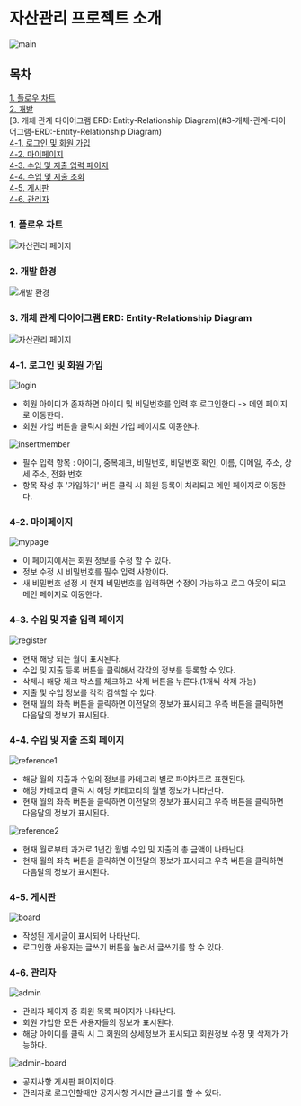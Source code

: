# 자산관리 프로젝트 소개
![main](https://user-images.githubusercontent.com/66577309/83989759-698e5680-a982-11ea-92f7-6ef4b41f5666.PNG)

## 목차
[1. 플로우 차트](#1-플로우-차트)<br>
[2. 개발 ](#2-개발-환경)<br>
[3. 개체 관계 다이어그램 ERD: Entity-Relationship Diagram](#3-개체-관계-다이어그램-ERD:-Entity-Relationship Diagram)<br>
[4-1. 로그인 및 회원 가입](#4-1-로그인-및-회원-가입)<br>
[4-2. 마이페이지](#4-2-마이페이지)<br>
[4-3. 수입 및 지출 입력 페이지](#4-3-수입-및-지출-입력-페이지)<br>
[4-4. 수입 및 지출 조회 ](#4-4-수입-및-지출-조회-페이지)<br>
[4-5. 게시판](#4-5-게시판)<br>
[4-6. 관리자](#4-6-관리자)

### 1. 플로우 차트
![자산관리 페이지](https://user-images.githubusercontent.com/66577309/84332987-676a0900-abc9-11ea-826c-4841c13080a4.JPG)

### 2. 개발 환경
![개발 환경](https://user-images.githubusercontent.com/66577309/84333399-9e8cea00-abca-11ea-85f9-a0ff73b01e36.JPG)

### 3. 개체 관계 다이어그램 ERD: Entity-Relationship Diagram
![자산관리 페이지](https://user-images.githubusercontent.com/66577309/84332987-676a0900-abc9-11ea-826c-4841c13080a4.JPG)

### 4-1. 로그인 및 회원 가입
![login](https://user-images.githubusercontent.com/66577309/83991951-7a8e9600-a989-11ea-84e4-ae8bfc304167.JPG)
* 회원 아이디가 존재하면 아이디 및 비밀번호를 입력 후 로그인한다 -> 메인 페이지로 이동한다.
* 회원 가입 버튼을 클릭시 회원 가입 페이지로 이동한다.

![insertmember](https://user-images.githubusercontent.com/66577309/83991954-7d898680-a989-11ea-9dee-f847ab0c577f.JPG)
* 필수 입력 항목 : 아이디, 중복체크, 비밀번호, 비밀번호 확인, 이름, 이메일, 주소, 상세 주소, 전화 번호
* 항목 작성 후 '가입하기' 버튼 클릭 시 회원 등록이 처리되고 메인 페이지로 이동한다.

### 4-2. 마이페이지
![mypage](https://user-images.githubusercontent.com/66577309/83991779-dd336200-a988-11ea-9e0f-4b3bb45e5e76.JPG)
* 이 페이지에서는 회원 정보를 수정 할 수 있다.
* 정보 수정 시 비밀번호를 필수 입력 사항이다.
* 새 비밀번호 설정 시 현재 비밀번호를 입력하면 수정이 가능하고 로그 아웃이 되고 메인 페이지로 이동한다.

### 4-3. 수입 및 지출 입력 페이지
![register](https://user-images.githubusercontent.com/66577309/83991783-df95bc00-a988-11ea-958f-a2485d1e9d4e.JPG)
* 현재 해당 되는 월이 표시된다.
* 수입 및 지출 등록 버튼을 클릭해서 각각의 정보를 등록할 수 있다.
* 삭제시 해당 체크 박스를 체크하고 삭제 버튼을 누른다.(1개씩 삭제 가능)
* 지출 및 수입 정보를 각각 검색할 수 있다.
* 현재 월의 좌측 버튼을 클릭하면 이전달의 정보가 표시되고 우측 버튼을 클릭하면 다음달의 정보가 표시된다.

### 4-4. 수입 및 지출 조회 페이지
![reference1](https://user-images.githubusercontent.com/66577309/83991786-e15f7f80-a988-11ea-9b32-33c29d40ed60.JPG)
* 해당 월의 지출과 수입의 정보를 카테고리 별로 파이차트로 표현된다.
* 해당 카테고리 클릭 시 해당 카테고리의 월별 정보가 나타난다.
* 현재 월의 좌측 버튼을 클릭하면 이전달의 정보가 표시되고 우측 버튼을 클릭하면 다음달의 정보가 표시된다.

![reference2](https://user-images.githubusercontent.com/66577309/83991788-e3294300-a988-11ea-8323-61b5aa344d63.JPG)
* 현재 월로부터 과거로 1년간 월별 수입 및 지출의 총 금액이 나타난다.
* 현재 월의 좌측 버튼을 클릭하면 이전달의 정보가 표시되고 우측 버튼을 클릭하면 다음달의 정보가 표시된다.

### 4-5. 게시판
![board](https://user-images.githubusercontent.com/66577309/83991790-e45a7000-a988-11ea-9ee8-4eb215f52b34.JPG)
* 작성된 게시글이 표시되어 나타난다.
* 로그인한 사용자는 글쓰기 버튼을 눌러서 글쓰기를 할 수 있다.

### 4-6. 관리자
![admin](https://user-images.githubusercontent.com/66577309/83991795-e58b9d00-a988-11ea-9602-5c19c1e5cad1.JPG)
* 관리자 페이지 중 회원 목록 페이지가 나타난다.
* 회원 가입한 모든 사용자들의 정보가 표시된다.
* 해당 아이디를 클릭 시 그 회원의 상세정보가 표시되고 회원정보 수정 및 삭제가 가능하다.

![admin-board](https://user-images.githubusercontent.com/66577309/83991798-e6bcca00-a988-11ea-9a2b-c3de31b4bcb5.JPG)
* 공지사항 게시판 페이지이다.
* 관리자로 로그인할때만 공지사항 게시판 글쓰기를 할 수 있다.
